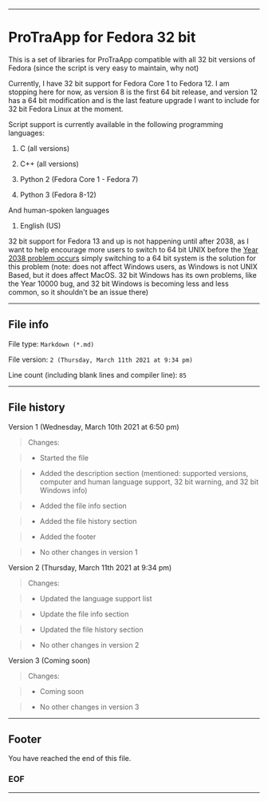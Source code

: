 
***

# ProTraApp for Fedora 32 bit

This is a set of libraries for ProTraApp compatible with all 32 bit versions of Fedora (since the script is very easy to maintain, why not) 

Currently, I have 32 bit support for Fedora Core 1 to Fedora 12. I am stopping here for now, as version 8 is the first 64 bit release, and version 12 has a 64 bit modification and is the last feature upgrade I want to include for 32 bit Fedora Linux at the moment.

Script support is currently available in the following programming languages:

1. C (all versions)

2. C++ (all versions)

3. Python 2 (Fedora Core 1 - Fedora 7)

4. Python 3 (Fedora 8-12)

And human-spoken languages

1. English (US)

32 bit support for Fedora 13 and up is not happening until after 2038, as I want to help encourage more users to switch to 64 bit UNIX before the [Year 2038 problem occurs](https://en.wikipedia.org/wiki/Year_2038_problem) simply switching to a 64 bit system is the solution for this problem (note: does not affect Windows users, as Windows is not UNIX Based, but it does affect MacOS. 32 bit Windows has its own problems, like the Year 10000 bug, and 32 bit Windows is becoming less and less common, so it shouldn't be an issue there)

***

## File info

File type: `Markdown (*.md)`

File version: `2 (Thursday, March 11th 2021 at 9:34 pm)`

Line count (including blank lines and compiler line): `85`

***

## File history

Version 1 (Wednesday, March 10th 2021 at 6:50 pm)

> Changes:

> * Started the file

> * Added the description section (mentioned: supported versions, computer and human language support, 32 bit warning, and 32 bit Windows info)

> * Added the file info section

> * Added the file history section

> * Added the footer

> * No other changes in version 1

Version 2 (Thursday, March 11th 2021 at 9:34 pm)

> Changes:

> * Updated the language support list

> * Update the file info section

> * Updated the file history section

> * No other changes in version 2

Version 3 (Coming soon)

> Changes:

> * Coming soon

> * No other changes in version 3

***

## Footer

You have reached the end of this file.

### EOF

***
